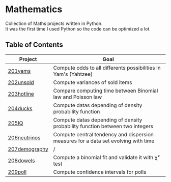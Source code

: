 # Mathematics
<p> Collection of Maths projects written in Python. <br /> It was the first time I used Python so the code can be optimized a lot.</p>

## Table of Contents

| Project                           | Goal                                                                               |
| --------------------------------  |--------------                                                                      |
| [201yams](./201yams)              | Compute odds to all differents possibilities in Yam's (Yahtzee)                    |
| [202unsold](./202unsold)          | Compute variances of sold items                                                    |
| [203hotline](./203hotline)        | Compare computing time between Binomial law and Poisson law                      |
| [204ducks](./204ducks)            | Compute datas depending of density probability function                            |
| [205IQ](./205IQ)                  | Compute datas depending of density probability function between two integers       |
| [206neutrinos](./206neutrinos)    | Compute central tendency and dispersion measures for a data set evolving with time |
| [207demography](./207demography)  | /                                                                                  |
| [208dowels](./208dowels)          | Compute a binomial fit and validate it with χ² test                                |
| [209poll](./209poll)              | Compute confidence intervals for polls                                             |

